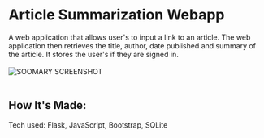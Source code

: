 # Article Summarization Webapp
A web application that allows user's to input a link to an article. The web application then retrieves the title, author, date published and summary of the article. It stores the user's if they are signed in.
<br>
<br>
![SOOMARY SCREENSHOT](https://user-images.githubusercontent.com/93552245/196062100-fb7390db-bf72-4a03-8fe5-6bf7124c12ba.PNG)
<br>
<br>

## How It's Made:
Tech used: Flask, JavaScript, Bootstrap, SQLite
